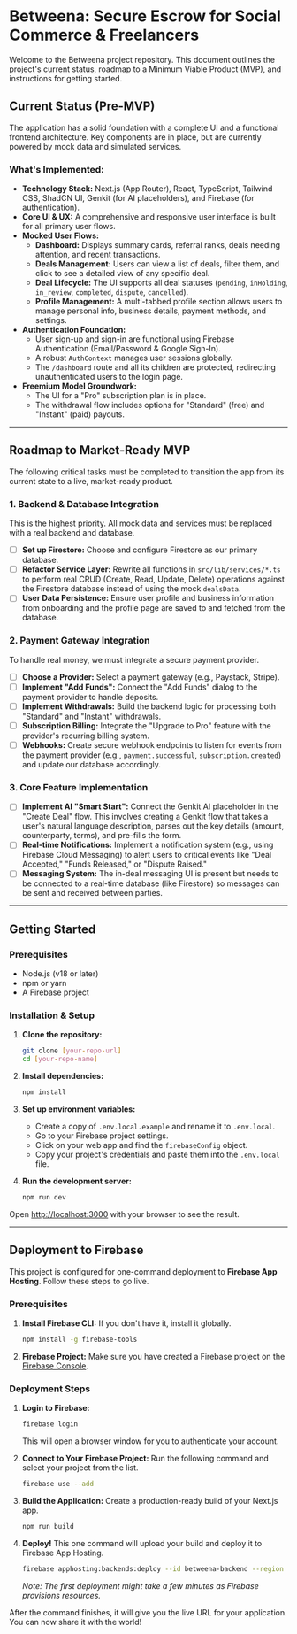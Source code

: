 <!-- /README.md -->
# Betweena: Secure Escrow for Social Commerce & Freelancers

Welcome to the Betweena project repository. This document outlines the project's current status, roadmap to a Minimum Viable Product (MVP), and instructions for getting started.

## Current Status (Pre-MVP)

The application has a solid foundation with a complete UI and a functional frontend architecture. Key components are in place, but are currently powered by mock data and simulated services.

### What's Implemented:

*   **Technology Stack:** Next.js (App Router), React, TypeScript, Tailwind CSS, ShadCN UI, Genkit (for AI placeholders), and Firebase (for authentication).
*   **Core UI & UX:** A comprehensive and responsive user interface is built for all primary user flows.
*   **Mocked User Flows:**
    *   **Dashboard:** Displays summary cards, referral ranks, deals needing attention, and recent transactions.
    *   **Deals Management:** Users can view a list of deals, filter them, and click to see a detailed view of any specific deal.
    *   **Deal Lifecycle:** The UI supports all deal statuses (`pending`, `inHolding`, `in_review`, `completed`, `dispute`, `cancelled`).
    *   **Profile Management:** A multi-tabbed profile section allows users to manage personal info, business details, payment methods, and settings.
*   **Authentication Foundation:**
    *   User sign-up and sign-in are functional using Firebase Authentication (Email/Password & Google Sign-In).
    *   A robust `AuthContext` manages user sessions globally.
    *   The `/dashboard` route and all its children are protected, redirecting unauthenticated users to the login page.
*   **Freemium Model Groundwork:**
    *   The UI for a "Pro" subscription plan is in place.
    *   The withdrawal flow includes options for "Standard" (free) and "Instant" (paid) payouts.

---

## Roadmap to Market-Ready MVP

The following critical tasks must be completed to transition the app from its current state to a live, market-ready product.

### 1. Backend & Database Integration

This is the highest priority. All mock data and services must be replaced with a real backend and database.

-   [ ] **Set up Firestore:** Choose and configure Firestore as our primary database.
-   [ ] **Refactor Service Layer:** Rewrite all functions in `src/lib/services/*.ts` to perform real CRUD (Create, Read, Update, Delete) operations against the Firestore database instead of using the mock `dealsData`.
-   [ ] **User Data Persistence:** Ensure user profile and business information from onboarding and the profile page are saved to and fetched from the database.

### 2. Payment Gateway Integration

To handle real money, we must integrate a secure payment provider.

-   [ ] **Choose a Provider:** Select a payment gateway (e.g., Paystack, Stripe).
-   [ ] **Implement "Add Funds":** Connect the "Add Funds" dialog to the payment provider to handle deposits.
-   [ ] **Implement Withdrawals:** Build the backend logic for processing both "Standard" and "Instant" withdrawals.
-   [ ] **Subscription Billing:** Integrate the "Upgrade to Pro" feature with the provider's recurring billing system.
-   [ ] **Webhooks:** Create secure webhook endpoints to listen for events from the payment provider (e.g., `payment.successful`, `subscription.created`) and update our database accordingly.

### 3. Core Feature Implementation

-   [ ] **Implement AI "Smart Start":** Connect the Genkit AI placeholder in the "Create Deal" flow. This involves creating a Genkit flow that takes a user's natural language description, parses out the key details (amount, counterparty, terms), and pre-fills the form.
-   [ ] **Real-time Notifications:** Implement a notification system (e.g., using Firebase Cloud Messaging) to alert users to critical events like "Deal Accepted," "Funds Released," or "Dispute Raised."
-   [ ] **Messaging System:** The in-deal messaging UI is present but needs to be connected to a real-time database (like Firestore) so messages can be sent and received between parties.

---

## Getting Started

### Prerequisites

*   Node.js (v18 or later)
*   npm or yarn
*   A Firebase project

### Installation & Setup

1.  **Clone the repository:**
    ```bash
    git clone [your-repo-url]
    cd [your-repo-name]
    ```

2.  **Install dependencies:**
    ```bash
    npm install
    ```

3.  **Set up environment variables:**
    *   Create a copy of `.env.local.example` and rename it to `.env.local`.
    *   Go to your Firebase project settings.
    *   Click on your web app and find the `firebaseConfig` object.
    *   Copy your project's credentials and paste them into the `.env.local` file.

4.  **Run the development server:**
    ```bash
    npm run dev
    ```

Open [http://localhost:3000](http://localhost:3000) with your browser to see the result.

---

## Deployment to Firebase

This project is configured for one-command deployment to **Firebase App Hosting**. Follow these steps to go live.

### Prerequisites

1.  **Install Firebase CLI:** If you don't have it, install it globally.
    ```bash
    npm install -g firebase-tools
    ```
2.  **Firebase Project:** Make sure you have created a Firebase project on the [Firebase Console](https://console.firebase.google.com/).

### Deployment Steps

1.  **Login to Firebase:**
    ```bash
    firebase login
    ```
    This will open a browser window for you to authenticate your account.

2.  **Connect to Your Firebase Project:**
    Run the following command and select your project from the list.
    ```bash
    firebase use --add
    ```

3.  **Build the Application:**
    Create a production-ready build of your Next.js app.
    ```bash
    npm run build
    ```

4.  **Deploy!**
    This one command will upload your build and deploy it to Firebase App Hosting.
    ```bash
    firebase apphosting:backends:deploy --id betweena-backend --region us-central1
    ```
    *Note: The first deployment might take a few minutes as Firebase provisions resources.*

After the command finishes, it will give you the live URL for your application. You can now share it with the world!
